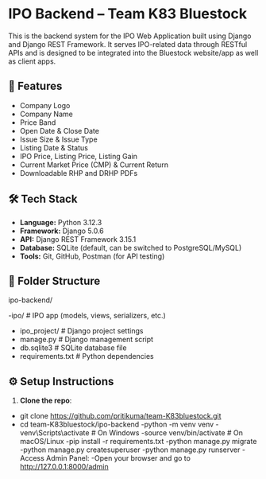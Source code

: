 # IPO Backend – Team K83 Bluestock

This is the backend system for the IPO Web Application built using Django and Django REST Framework. It serves IPO-related data through RESTful APIs and is designed to be integrated into the Bluestock website/app as well as client apps.

## 🚀 Features

- Company Logo
- Company Name
- Price Band
- Open Date & Close Date
- Issue Size & Issue Type
- Listing Date & Status
- IPO Price, Listing Price, Listing Gain
- Current Market Price (CMP) & Current Return
- Downloadable RHP and DRHP PDFs

## 🛠️ Tech Stack

- **Language:** Python 3.12.3
- **Framework:** Django 5.0.6
- **API:** Django REST Framework 3.15.1
- **Database:** SQLite (default, can be switched to PostgreSQL/MySQL)
- **Tools:** Git, GitHub, Postman (for API testing)

## 📁 Folder Structure

ipo-backend/

-ipo/ # IPO app (models, views, serializers, etc.)
- ipo_project/ # Django project settings
- manage.py # Django management script
- db.sqlite3 # SQLite database file
- requirements.txt # Python dependencies

## ⚙️ Setup Instructions

1. **Clone the repo**:
  
 -  git clone https://github.com/pritikuma/team-K83bluestock.git
 - cd team-K83bluestock/ipo-backend
-python -m venv venv
-venv\Scripts\activate     # On Windows
-source venv/bin/activate  # On macOS/Linux
-pip install -r requirements.txt
-python manage.py migrate
-python manage.py createsuperuser
-python manage.py runserver
-Access Admin Panel:
-Open your browser and go to http://127.0.0.1:8000/admin
